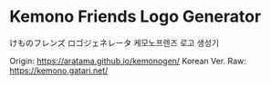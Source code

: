 # Kemono Friends Logo Generator

けものフレンズ ロゴジェネレータ
케모노프렌즈 로고 생성기

Origin: https://aratama.github.io/kemonogen/
Korean Ver. Raw: https://kemono.gatari.net/
